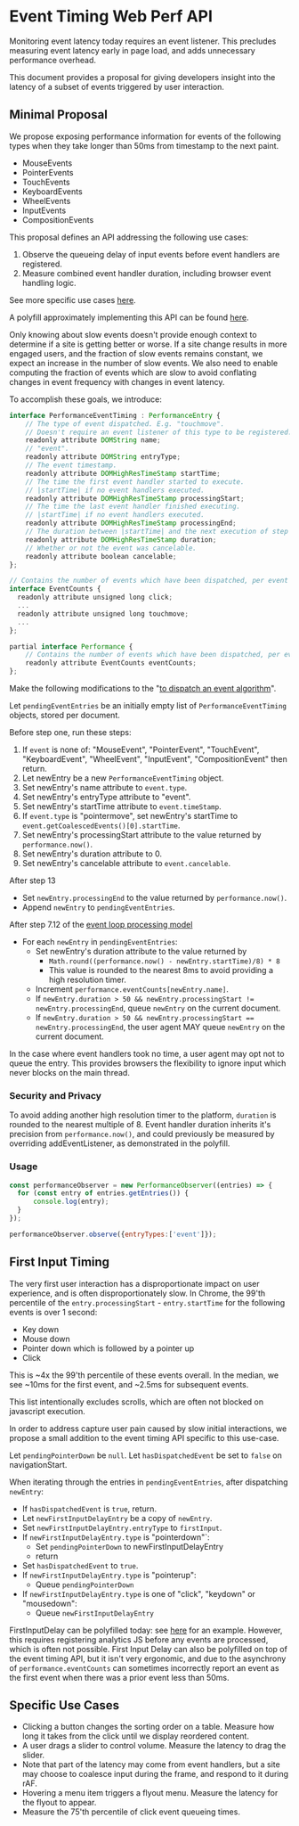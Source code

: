 # Event Timing Web Perf API

Monitoring event latency today requires an event listener. This precludes measuring event latency early in page load, and adds unnecessary performance overhead.

This document provides a proposal for giving developers insight into the latency of a subset of events triggered by user interaction.

## Minimal Proposal

We propose exposing performance information for events of the following types when they take longer than 50ms from timestamp to the next paint.
* MouseEvents
* PointerEvents
* TouchEvents
* KeyboardEvents
* WheelEvents
* InputEvents
* CompositionEvents

This proposal defines an API addressing the following use cases:

1.  Observe the queueing delay of input events before event handlers are registered.
2.  Measure combined event handler duration, including browser event handling logic.

See more specific use cases [here](#specific-use-cases).

A polyfill approximately implementing this API can be found [here](https://github.com/tdresser/input-latency-web-perf-polyfill/tree/gh-pages).

Only knowing about slow events doesn't provide enough context to determine if a site is getting better or worse. If a site change results in more engaged users, and the fraction of slow events remains constant, we expect an increase in the number of slow events. We also need to enable computing the fraction of events which are slow to avoid conflating changes in event frequency with changes in event latency.

To accomplish these goals, we introduce:

```js
interface PerformanceEventTiming : PerformanceEntry {
    // The type of event dispatched. E.g. "touchmove".
    // Doesn't require an event listener of this type to be registered.
    readonly attribute DOMString name;
    // "event".
    readonly attribute DOMString entryType;
    // The event timestamp.
    readonly attribute DOMHighResTimeStamp startTime;
    // The time the first event handler started to execute.
    // |startTime| if no event handlers executed.
    readonly attribute DOMHighResTimeStamp processingStart;
    // The time the last event handler finished executing.
    // |startTime| if no event handlers executed.
    readonly attribute DOMHighResTimeStamp processingEnd;    
    // The duration between |startTime| and the next execution of step 7.12 in the HTML event loop processing model.
    readonly attribute DOMHighResTimeStamp duration;
    // Whether or not the event was cancelable.
    readonly attribute boolean cancelable;
};

// Contains the number of events which have been dispatched, per event type.
interface EventCounts {
  readonly attribute unsigned long click;
  ...
  readonly attribute unsigned long touchmove;
  ...
};

partial interface Performance {
    // Contains the number of events which have been dispatched, per event type. Populated asynchronously. 
    readonly attribute EventCounts eventCounts;
};
```

Make the following modifications to the "[to dispatch an event algorithm](https://www.w3.org/TR/dom/#dispatching-events)".

Let `pendingEventEntries` be an initially empty list of `PerformanceEventTiming` objects, stored per document.

Before step one, run these steps:

1. If `event` is none of: "MouseEvent", "PointerEvent", "TouchEvent", "KeyboardEvent", "WheelEvent", "InputEvent", "CompositionEvent" then return.
1. Let newEntry be a new `PerformanceEventTiming` object.
1. Set newEntry's name attribute to `event.type`.
1. Set newEntry's entryType attribute to "event".
1. Set newEntry's startTime attribute to `event.timeStamp`.
1. If `event.type` is "pointermove", set newEntry's startTime to `event.getCoalescedEvents()[0].startTime`.
1. Set newEntry's processingStart attribute to the value returned by `performance.now()`.
1. Set newEntry's duration attribute to 0.
1. Set newEntry's cancelable attribute to `event.cancelable`.

After step 13
* Set `newEntry.processingEnd` to the value returned by `performance.now()`.
* Append `newEntry` to `pendingEventEntries`.

After step 7.12 of the [event loop processing model](https://html.spec.whatwg.org/multipage/webappapis.html#event-loop-processing-model)
* For each `newEntry` in `pendingEventEntries`:
  * Set newEntry's duration attribute to the value returned by 
    * ```Math.round((performance.now() - newEntry.startTime)/8) * 8```
    * This value is rounded to the nearest 8ms to avoid providing a high resolution timer.
  * Increment `performance.eventCounts[newEntry.name]`.
  * If `newEntry.duration > 50 && newEntry.processingStart != newEntry.processingEnd`, queue `newEntry` on the current document.
  * If `newEntry.duration > 50 && newEntry.processingStart == newEntry.processingEnd`, the user agent MAY queue `newEntry` on the current document.

In the case where event handlers took no time, a user agent may opt not to queue the entry. This provides browsers the flexibility to ignore input which never blocks on the main thread.

### Security and Privacy
To avoid adding another high resolution timer to the platform, `duration` is rounded to the nearest multiple of 8. Event handler duration inherits it's precision from `performance.now()`, and could previously be measured by overriding addEventListener, as demonstrated in the polyfill.

### Usage
```javascript
const performanceObserver = new PerformanceObserver((entries) => {
  for (const entry of entries.getEntries()) {
      console.log(entry);
  }
});

performanceObserver.observe({entryTypes:['event']});
```

## First Input Timing
The very first user interaction has a disproportionate impact on user experience, and is often disproportionately slow. In Chrome, the 99'th percentile of the `entry.processingStart` - `entry.startTime` for the following events is over 1 second:
* Key down
* Mouse down
* Pointer down which is followed by a pointer up
* Click

This is ~4x the 99'th percentile of these events overall. In the median, we see ~10ms for the first event, and ~2.5ms for subsequent events.

This list intentionally excludes scrolls, which are often not blocked on javascript execution.

In order to address capture user pain caused by slow initial interactions, we propose a small addition to the event timing API specific to this use-case.

Let `pendingPointerDown` be `null`.
Let `hasDispatchedEvent` be set to `false` on navigationStart.

When iterating through the entries in `pendingEventEntries`, after dispatching `newEntry`:
  * If `hasDispatchedEvent` is `true`, return.
  * Let `newFirstInputDelayEntry` be a copy of `newEntry`.
  * Set `newFirstInputDelayEntry.entryType` to `firstInput`.
  * If `newFirstInputDelayEntry.type` is "pointerdown"`:
    * Set `pendingPointerDown` to newFirstInputDelayEntry
    * return
  * Set `hasDispatchedEvent` to `true`.
  * If `newFirstInputDelayEntry.type` is "pointerup":
    * Queue `pendingPointerDown`
  * If `newFirstInputDelayEntry.type` is one of "click", "keydown" or "mousedown":
    * Queue `newFirstInputDelayEntry`
      
FirstInputDelay can be polyfilled today: see [here](https://github.com/GoogleChromeLabs/first-input-delay) for an example. However, this requires registering analytics JS before any events are processed, which is often not possible. First Input Delay can also be polyfilled on top of the event timing API, but it isn't very ergonomic, and due to the asynchrony of `performance.eventCounts` can sometimes incorrectly report an event as the first event when there was a prior event less than 50ms.

## Specific Use Cases
* Clicking a button changes the sorting order on a table. Measure how long it takes from the click until we display reordered content.
* A user drags a slider to control volume. Measure the latency to drag the slider. 
 * Note that part of the latency may come from event handlers, but a site may choose to coalesce input during the frame, and respond to it during rAF.
* Hovering a menu item triggers a flyout menu. Measure the latency for the flyout to appear.
* Measure the 75'th percentile of click event queueing times.

